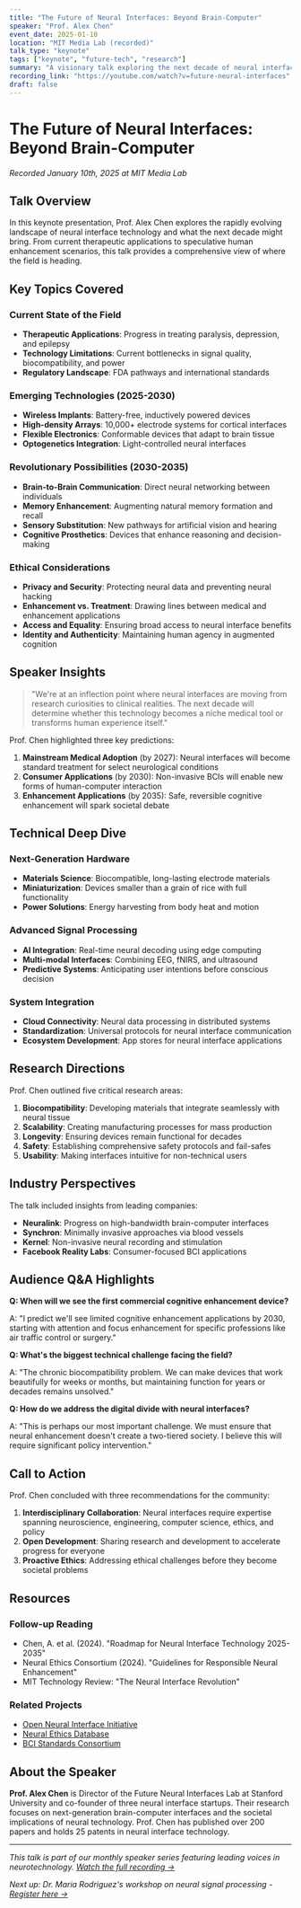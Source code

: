 ```yaml
---
title: "The Future of Neural Interfaces: Beyond Brain-Computer"
speaker: "Prof. Alex Chen"
event_date: 2025-01-10
location: "MIT Media Lab (recorded)"
talk_type: "keynote"
tags: ["keynote", "future-tech", "research"]
summary: "A visionary talk exploring the next decade of neural interface technology, from therapeutic applications to human enhancement."
recording_link: "https://youtube.com/watch?v=future-neural-interfaces"
draft: false
---
```


# The Future of Neural Interfaces: Beyond Brain-Computer

_Recorded January 10th, 2025 at MIT Media Lab_

## Talk Overview

In this keynote presentation, Prof. Alex Chen explores the rapidly evolving landscape of neural interface technology and what the next decade might bring. From current therapeutic applications to speculative human enhancement scenarios, this talk provides a comprehensive view of where the field is heading.

## Key Topics Covered

### Current State of the Field

- **Therapeutic Applications**: Progress in treating paralysis, depression, and epilepsy
- **Technology Limitations**: Current bottlenecks in signal quality, biocompatibility, and power
- **Regulatory Landscape**: FDA pathways and international standards

### Emerging Technologies (2025-2030)

- **Wireless Implants**: Battery-free, inductively powered devices
- **High-density Arrays**: 10,000+ electrode systems for cortical interfaces
- **Flexible Electronics**: Conformable devices that adapt to brain tissue
- **Optogenetics Integration**: Light-controlled neural interfaces

### Revolutionary Possibilities (2030-2035)

- **Brain-to-Brain Communication**: Direct neural networking between individuals
- **Memory Enhancement**: Augmenting natural memory formation and recall
- **Sensory Substitution**: New pathways for artificial vision and hearing
- **Cognitive Prosthetics**: Devices that enhance reasoning and decision-making

### Ethical Considerations

- **Privacy and Security**: Protecting neural data and preventing neural hacking
- **Enhancement vs. Treatment**: Drawing lines between medical and enhancement applications
- **Access and Equality**: Ensuring broad access to neural interface benefits
- **Identity and Authenticity**: Maintaining human agency in augmented cognition

## Speaker Insights

> "We're at an inflection point where neural interfaces are moving from research curiosities to clinical realities. The next decade will determine whether this technology becomes a niche medical tool or transforms human experience itself."

Prof. Chen highlighted three key predictions:

1. **Mainstream Medical Adoption** (by 2027): Neural interfaces will become standard treatment for select neurological conditions
2. **Consumer Applications** (by 2030): Non-invasive BCIs will enable new forms of human-computer interaction
3. **Enhancement Applications** (by 2035): Safe, reversible cognitive enhancement will spark societal debate

## Technical Deep Dive

### Next-Generation Hardware

- **Materials Science**: Biocompatible, long-lasting electrode materials
- **Miniaturization**: Devices smaller than a grain of rice with full functionality
- **Power Solutions**: Energy harvesting from body heat and motion

### Advanced Signal Processing

- **AI Integration**: Real-time neural decoding using edge computing
- **Multi-modal Interfaces**: Combining EEG, fNIRS, and ultrasound
- **Predictive Systems**: Anticipating user intentions before conscious decision

### System Integration

- **Cloud Connectivity**: Neural data processing in distributed systems
- **Standardization**: Universal protocols for neural interface communication
- **Ecosystem Development**: App stores for neural interface applications

## Research Directions

Prof. Chen outlined five critical research areas:

1. **Biocompatibility**: Developing materials that integrate seamlessly with neural tissue
2. **Scalability**: Creating manufacturing processes for mass production
3. **Longevity**: Ensuring devices remain functional for decades
4. **Safety**: Establishing comprehensive safety protocols and fail-safes
5. **Usability**: Making interfaces intuitive for non-technical users

## Industry Perspectives

The talk included insights from leading companies:

- **Neuralink**: Progress on high-bandwidth brain-computer interfaces
- **Synchron**: Minimally invasive approaches via blood vessels
- **Kernel**: Non-invasive neural recording and stimulation
- **Facebook Reality Labs**: Consumer-focused BCI applications

## Audience Q&A Highlights

**Q: When will we see the first commercial cognitive enhancement device?**

A: "I predict we'll see limited cognitive enhancement applications by 2030, starting with attention and focus enhancement for specific professions like air traffic control or surgery."

**Q: What's the biggest technical challenge facing the field?**

A: "The chronic biocompatibility problem. We can make devices that work beautifully for weeks or months, but maintaining function for years or decades remains unsolved."

**Q: How do we address the digital divide with neural interfaces?**

A: "This is perhaps our most important challenge. We must ensure that neural enhancement doesn't create a two-tiered society. I believe this will require significant policy intervention."

## Call to Action

Prof. Chen concluded with three recommendations for the community:

1. **Interdisciplinary Collaboration**: Neural interfaces require expertise spanning neuroscience, engineering, computer science, ethics, and policy
2. **Open Development**: Sharing research and development to accelerate progress for everyone
3. **Proactive Ethics**: Addressing ethical challenges before they become societal problems

## Resources

### Follow-up Reading

- Chen, A. et al. (2024). "Roadmap for Neural Interface Technology 2025-2035"
- Neural Ethics Consortium (2024). "Guidelines for Responsible Neural Enhancement"
- MIT Technology Review: "The Neural Interface Revolution"

### Related Projects

- [Open Neural Interface Initiative](https://openneural.org)
- [Neural Ethics Database](https://neuraletthics.org)
- [BCI Standards Consortium](https://bcistandardsorg)

## About the Speaker

**Prof. Alex Chen** is Director of the Future Neural Interfaces Lab at Stanford University and co-founder of three neural interface startups. Their research focuses on next-generation brain-computer interfaces and the societal implications of neural technology. Prof. Chen has published over 200 papers and holds 25 patents in neural interface technology.

---

_This talk is part of our monthly speaker series featuring leading voices in neurotechnology. [Watch the full recording →](https://youtube.com/watch?v=future-neural-interfaces)_

_Next up: Dr. Maria Rodriguez's workshop on neural signal processing - [Register here →](/talks/events/neural-signal-processing-workshop/)_
